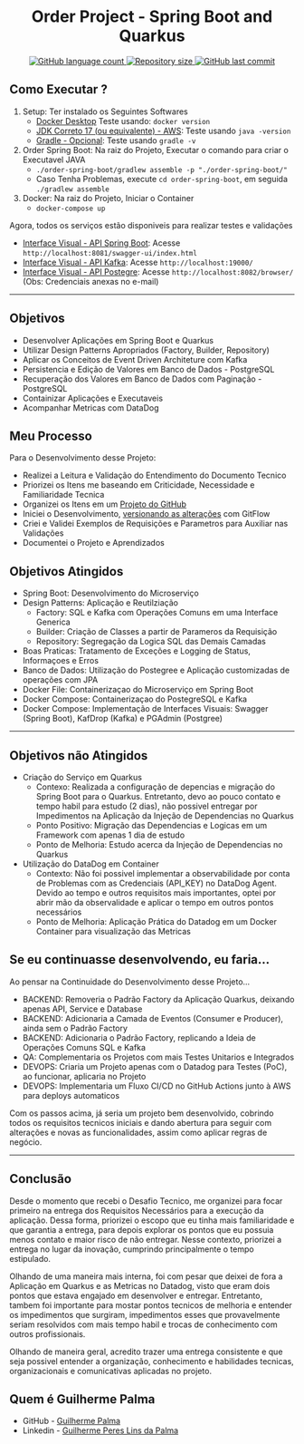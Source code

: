 <h1 align="center" id="icons">Order Project - Spring Boot and Quarkus</h1>


<p align="center" id="icons">
  <a href="#icons">
    <img alt="GitHub language count" src="https://img.shields.io/github/languages/count/GuilhermePalma/order-event-driven-quarkus?color=2304D361">
  </a>

  <a href="https://github.com/GuilhermeCallegari/Maquiagem">
    <img alt="Repository size" src="https://img.shields.io/github/repo-size/GuilhermePalma/order-event-driven-quarkus">
  </a>

  <a href="https://github.com/GuilhermeCallegari/Maquiagem/commits/main">
    <img alt="GitHub last commit" src="https://img.shields.io/github/last-commit/GuilhermePalma/order-event-driven-quarkus">
  </a>

</p>

## Como Executar ?

1. Setup: Ter instalado os Seguintes Softwares
   - [Docker Desktop](https://www.docker.com/products/docker-desktop/) Teste usando: ``docker version``
   - [JDK Correto 17 (ou equivalente) - AWS](https://docs.aws.amazon.com/corretto/latest/corretto-17-ug/downloads-list.html): Teste usando ``java -version``
   - [Gradle - Opcional](https://gradle.org/install/): Teste usando ``gradle -v``
2. Order Spring Boot: Na raiz do Projeto, Executar o comando para criar o Executavel JAVA
    - ``./order-spring-boot/gradlew assemble -p "./order-spring-boot/"``
    - Caso Tenha Problemas, execute ``cd order-spring-boot``, em seguida ``./gradlew assemble``
3. Docker: Na raiz do Projeto, Iniciar o Container
    - ``docker-compose up``

Agora, todos os serviços estão disponiveis para realizar testes e validações

- [Interface Visual - API Spring Boot](http://localhost:8081/swagger-ui/index.html): Acesse ``http://localhost:8081/swagger-ui/index.html``
- [Interface Visual - API Kafka](http://localhost:19000/): Acesse ``http://localhost:19000/``
- [Interface Visual - API Postegre](http://localhost:8082/browser/): Acesse ``http://localhost:8082/browser/`` (Obs: Credenciais anexas no e-mail)

---

## Objetivos

- Desenvolver Aplicações em Spring Boot e Quarkus
- Utilizar Design Patterns Apropriados (Factory, Builder, Repository)
- Aplicar os Conceitos de Event Driven Architeture com Kafka
- Persistencia e Edição de Valores em Banco de Dados - PostgreSQL
- Recuperação dos Valores em Banco de Dados com Paginação - PostgreSQL
- Containizar Aplicações e Executaveis
- Acompanhar Metricas com DataDog

## Meu Processo

Para o Desenvolvimento desse Projeto:
- Realizei a Leitura e Validação do Entendimento do Documento Tecnico
- Priorizei os Itens me baseando em Criticidade, Necessidade e Familiaridade Tecnica
- Organizei os Itens em um [Projeto do GitHub](https://github.com/users/GuilhermePalma/projects/4)
- Iniciei o Desenvolvimento, [versionando as alterações](https://github.com/GuilhermePalma/order-event-driven-quarkus/commits/main/) com GitFlow
- Criei e Validei Exemplos de Requisições e Parametros para Auxiliar nas Validações
- Documentei o Projeto e Aprendizados

## Objetivos Atingidos

- Spring Boot: Desenvolvimento do Microserviço
- Design Patterns: Aplicação e Reutilziação
  - Factory: SQL e Kafka com Operações Comuns em uma Interface Generica
  - Builder: Criação de Classes a partir de Parameros da Requisição
  - Repository: Segregação da Logica SQL das Demais Camadas
- Boas Praticas: Tratamento de Exceções e Logging de Status, Informaçoes e Erros
- Banco de Dados: Utilização do Postegree e Aplicação customizadas de operações com JPA 
- Docker File: Containerizaçao do Microserviço em Spring Boot
- Docker Compose: Containerizaçao do PostegreSQL e Kafka
- Docker Compose: Implementação de Interfaces Visuais: Swagger (Spring Boot), KafDrop (Kafka) e PGAdmin (Postgree)

--- 

## Objetivos não Atingidos

- Criação do Serviço em Quarkus
  - Contexo: Realizada a configuração de depencias e migração do Spring Boot para o Quarkus. Entretanto, devo ao pouco contato e tempo habil para estudo (2 dias), 
  não possivel entregar por Impedimentos na Aplicação da Injeção de Dependencias no Quarkus
  - Ponto Positivo: Migração das Dependencias e Logicas em um Framework com apenas 1 dia de estudo
  - Ponto de Melhoria: Estudo acerca da Injeção de Dependencias no Quarkus
- Utilização do DataDog em Container
  - Contexto: Não foi possivel implementar a observabilidade por conta de Problemas com as Credenciais (API_KEY) no DataDog Agent. Devido ao tempo e outros requisitos
  mais importantes, optei por abrir mão da observalidade e aplicar o tempo em outros pontos necessários
  - Ponto de Melhoria: Aplicação Prática do Datadog em um Docker Container para visualização das Metricas 


## Se eu continuasse desenvolvendo, eu faria...

Ao pensar na Continuidade do Desenvolvimento desse Projeto...
- BACKEND: Removeria o Padrão Factory da Aplicação Quarkus, deixando apenas API, Service e Database
- BACKEND: Adicionaria a Camada de Eventos (Consumer e Producer), ainda sem o Padrão Factory
- BACKEND: Adicionaria o Padrão Factory, replicando a Ideia de Operações Comuns SQL e Kafka
- QA: Complementaria os Projetos com mais Testes Unitarios e Integrados
- DEVOPS: Criaria um Projeto apenas com o Datadog para Testes (PoC), ao funcionar, aplicaria no Projeto
- DEVOPS: Implementaria um Fluxo CI/CD no GitHub Actions junto à AWS para deploys automaticos

Com os passos acima, já seria um projeto bem desenvolvido, cobrindo todos os requisitos tecnicos iniciais e dando abertura para
seguir com alterações e novas as funcionalidades, assim como aplicar regras de negócio.

---

## Conclusão

Desde o momento que recebi o Desafio Tecnico, me organizei para focar primeiro na entrega dos Requisitos Necessários para 
a execução da aplicação. Dessa forma, priorizei o escopo que eu tinha mais familiaridade e que garantia a entrega,
para depois explorar os pontos que eu possuia menos contato e maior risco de não entregar. Nesse contexto, priorizei a entrega
no lugar da inovação, cumprindo principalmente o tempo estipulado.

Olhando de uma maneira mais interna, foi com pesar que deixei de fora a Aplicação em Quarkus e as Metricas no Datadog, visto que eram dois pontos que 
estava engajado em desenvolver e entregar. Entretanto, tambem foi importante para mostar pontos tecnicos de melhoria e entender os impedimentos que surgiram,
impedimentos esses que provavelmente seriam resolvidos com mais tempo habil e trocas de conhecimento com outros profissionais.

Olhando de maneira geral, acredito trazer uma entrega consistente e que seja possivel entender a organização, conhecimento e habilidades tecnicas, 
organizacionais e comunicativas aplicadas no projeto.


## Quem é Guilherme Palma

- GitHub - [Guilherme Palma](https://github.com/GuilhermePalma)
- Linkedin - [Guilherme Peres Lins da Palma](www.linkedin.com/in/guilherme-peres-lins-da-palma)

